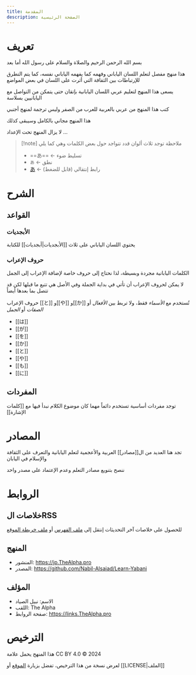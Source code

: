 ```yaml
---
title: المقدمة
description: الصفحة الرئيسية
---
```

# تعريف
بسم الله الرحمن الرحيم والصلاة والسلام على رسول الله
أما بعد

هذا منهج مفصل لتعلم اللسان الياباني وفهمه كما يفهمه الياباني نفسه، كما يتم التطرق للإرتباطات بين الثقافة التي أثرت على اللسان في بعض المواضع

يسعى هذا المنهج لتعليم عربي اللسان اليابانية بإتقان حتى يتمكن من التواصل مع اليابانيين بسلاسة

كتب هذا المنهج من عربي بالعربية للعرب من الصفر وليس ترجمة لمنهج أجنبي

هذا المنهج مجاني بالكامل وسيبقى كذلك

لا يزال المنهج تحت الإعداد ...

> [!note] ملاحظة
> توجد ثلاث ألوان قدد تتواجد حول بعض الكلمات وهي كما يلي
> - ==あ== ← تسليط ضوء
> - `あ` ← نطق
> - [あ](#) ← رابط إنتقالي (قابل للضغط)
# الشرح
## القواعد
### الأبجديات
يحتوي اللسان الياباني على ثلاث [[الأبجديات|أبجديات]] للكتابة
### حروف الإعراب
الكلمات اليابانية مجردة وبسيطة، لذا نحتاج إلى حروف خاصة لإضافة الإعراب إلى الجمل

لا يمكن لحروف الإعراب أن تأتي في بداية الجملة وفي الأصل هي تتبع ما قبلها لكن قد تتصل بما بعدها أيضاً

حروف الإعراب [[と]] و[[や]] و[[か]] تُستخدم مع _الأسماء_ فقط، ولا تربط بين _الأفعال_ أو _الصفات_ أو _الجمل_

- [[は]]
- [[が]]
- [[を]]
- [[か]]
- [[と]]
- [[や]]
- [[も]]
- [[に]]
## المفردات
توجد مفردات أساسية تستخدم دائماً مهما كان موضوع الكلام نبدأ فيها مع [[كلمات الإشارة]]
# المصادر
تجد هنا العديد من ال[[مصادر]] العربية والأعجمية لتعلم اليابانية والتعرف على الثقافة والإسلام في اليابان

ننصح بتنويع مصادر التعلم وعدم الإعتماد على مصدر واحد
# الروابط
## خلاصات الRSS
للحصول على خلاصات آخر التحديثات إنتقل إلى [ملف الفهرس](index.xml) أو [ملف خريطة الموقع](sitemap.xml)
## المنهج
- المنشور: https://jp.TheAlpha.pro
- المصدر: https://github.com/Nabil-Alsaiad/Learn-Yabani
## المؤلف
- الاسم: نبيل الصياد
- اللقب: The Alpha
- صفحة الروابط: https://links.TheAlpha.pro
# الترخيص
هذا المنهج يحمل علامة CC BY 4.0 &copy; 2024

لعرض نسخة من هذا الترخيص، تفضل بزيارة [الموقع](https://creativecommons.org/licenses/by/4.0) أو [[LICENSE|الملف]]
